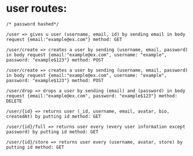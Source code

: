 
# user routes:
    /* password hashed*/

    /user => gives u user (username, email, id) by sending email in body request {email:"example@ex.com"} method: GET

    /user/create => creates a user by sending (username, email, password) in body request {email:"example@ex.com", username: "example", password: "example$123"} method: POST

    /user/create => creates a user by sending (username, email, password) in body request {email:"example@ex.com", username: "example", password: "example$123"} method: POST

    /user/drop => drops a user by sending (email) and (password) in body request {email:"example@ex.com", password: "example$123"} method: DELETE

    /user/{id} => returns user (_id, username, email, avatar, bio, createdAt) by putting id method: GET
    
    /user/{id}/full => returns user every (every user information except password) by putting id method: GET
    
    /user/{id}/store => returns user every (username, avatar, store) by putting id method: GET
